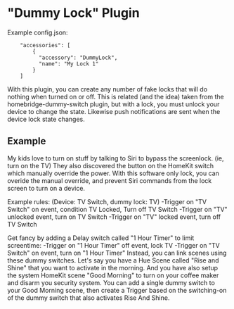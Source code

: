 
# "Dummy Lock" Plugin

Example config.json:

```
    "accessories": [
        {
          "accessory": "DummyLock",
          "name": "My Lock 1"
        }   
    ]

```


With this plugin, you can create any number of fake locks that will do nothing when turned on or off.  This is related (and the idea) taken from the homebridge-dummy-switch plugin, but with a lock, you must unlock your device to change the state.  Likewise push notifications are sent when the device lock state changes.

## Example
My kids love to turn on stuff by talking to Siri to bypass the screenlock. (ie, turn on the TV)  They also discovered the button on the HomeKit switch which manually override the power.  With this software only lock, you can overide the manual override, and prevent Siri commands from the lock screen to turn on a device.  

Example rules:
(Device: TV Switch, dummy lock: TV)
-Trigger on "TV Switch" on event, condition TV Locked, Turn off TV Switch
-Trigger on "TV" unlocked event, turn on TV Switch
-Trigger on "TV" locked event, turn off TV Switch

Get fancy by adding a Delay switch called "1 Hour Timer" to limit screentime:
-Trigger on "1 Hour Timer" off event, lock TV
-Trigger on "TV Switch" on event, turn on "1 Hour Timer"
Instead, you can link scenes using these dummy switches. Let's say you have a Hue Scene called "Rise and Shine" that you want to activate in the morning. And you have also setup the system HomeKit scene "Good Morning" to turn on your coffee maker and disarm you security system. You can add a single dummy switch to your Good Morning scene, then create a Trigger based on the switching-on of the dummy switch that also activates Rise And Shine.
